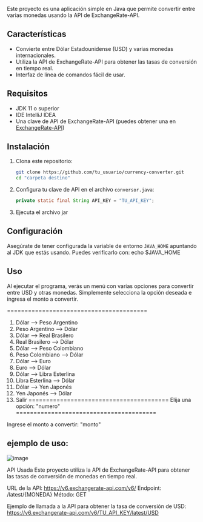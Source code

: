 Este proyecto es una aplicación simple en Java que permite convertir entre varias monedas usando la API de ExchangeRate-API.

## Características

- Convierte entre Dólar Estadounidense (USD) y varias monedas internacionales.
- Utiliza la API de ExchangeRate-API para obtener las tasas de conversión en tiempo real.
- Interfaz de línea de comandos fácil de usar.

## Requisitos

- JDK 11 o superior
- IDE IntelliJ IDEA
- Una clave de API de ExchangeRate-API (puedes obtener una en [ExchangeRate-API](https://www.exchangerate-api.com/))

## Instalación

1. Clona este repositorio:
    ```sh
    git clone https://github.com/tu_usuario/currency-converter.git
    cd "carpeta destino"
    ```

2. Configura tu clave de API en el archivo `conversor.java`:
    ```java
    private static final String API_KEY = "TU_API_KEY";
    ```

3. Ejecuta el archivo jar

## Configuración

Asegúrate de tener configurada la variable de entorno `JAVA_HOME` apuntando al JDK que estás usando. Puedes verificarlo con:
echo $JAVA_HOME

## Uso

Al ejecutar el programa, verás un menú con varias opciones para convertir entre USD y otras monedas. Simplemente selecciona la opción deseada e ingresa el monto a convertir.

========================================
 1) Dólar --> Peso Argentino
 2) Peso Argentino --> Dólar
 3) Dólar --> Real Brasilero
 4) Real Brasilero --> Dólar
 5) Dólar --> Peso Colombiano
 6) Peso Colombiano --> Dólar
 7) Dólar --> Euro
 8) Euro --> Dólar
 9) Dólar --> Libra Esterlina
10) Libra Esterlina --> Dólar
11) Dólar --> Yen Japonés
12) Yen Japonés --> Dólar
13) Salir
========================================
Elija una opción: "numero"
========================================
  
Ingrese el monto a convertir: "monto"

## ejemplo de uso:


![image](https://github.com/user-attachments/assets/17516bab-9787-4e72-a434-a08591556f53)

API Usada
Este proyecto utiliza la API de ExchangeRate-API para obtener las tasas de conversión de monedas en tiempo real.

URL de la API: https://v6.exchangerate-api.com/v6/
Endpoint: /latest/{MONEDA}
Método: GET

Ejemplo de llamada a la API para obtener la tasa de conversión de USD:
https://v6.exchangerate-api.com/v6/TU_API_KEY/latest/USD

